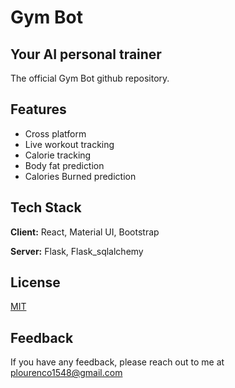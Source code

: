 
# Gym Bot
## Your AI personal trainer

The official Gym Bot github repository. 


## Features
- Cross platform
- Live workout tracking
- Calorie tracking
- Body fat prediction
- Calories Burned prediction 




## Tech Stack

**Client:** React, Material UI, Bootstrap

**Server:** Flask, Flask_sqlalchemy



## License

[MIT](https://choosealicense.com/licenses/mit/)


## Feedback

If you have any feedback, please reach out to me at plourenco1548@gmail.com

